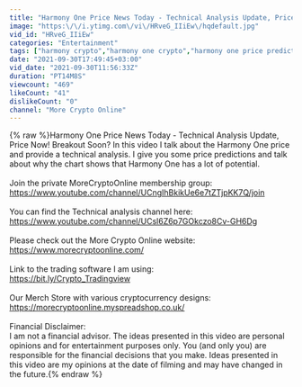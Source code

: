 ```yaml
---
title: "Harmony One Price News Today - Technical Analysis Update, Price Now! Breakout Soon? Price Prediction"
image: "https:\/\/i.ytimg.com\/vi\/HRveG_IIiEw\/hqdefault.jpg"
vid_id: "HRveG_IIiEw"
categories: "Entertainment"
tags: ["harmony crypto","harmony one crypto","harmony one price prediction"]
date: "2021-09-30T17:49:45+03:00"
vid_date: "2021-09-30T11:56:33Z"
duration: "PT14M8S"
viewcount: "469"
likeCount: "41"
dislikeCount: "0"
channel: "More Crypto Online"
---
```

{% raw %}Harmony One Price News Today - Technical Analysis Update, Price Now! Breakout Soon? In this video I talk about the Harmony One price and provide a technical analysis. I give you some price predictions and talk about why the chart shows that Harmony One has a lot of potential.<br /><br />Join the private MoreCryptoOnline membership group:<br /><a rel="nofollow" target="blank" href="https://www.youtube.com/channel/UCngIhBkikUe6e7tZTjpKK7Q/join">https://www.youtube.com/channel/UCngIhBkikUe6e7tZTjpKK7Q/join</a><br /><br />You can find the Technical analysis channel here:<br /><a rel="nofollow" target="blank" href="https://www.youtube.com/channel/UCsl6Z6p7GOkczo8Cv-GH6Dg">https://www.youtube.com/channel/UCsl6Z6p7GOkczo8Cv-GH6Dg</a><br /><br />Please check out the More Crypto Online website:<br /><a rel="nofollow" target="blank" href="https://www.morecryptoonline.com/">https://www.morecryptoonline.com/</a><br /><br />Link to the trading software I am using:<br /><a rel="nofollow" target="blank" href="https://bit.ly/Crypto_Tradingview">https://bit.ly/Crypto_Tradingview</a><br /><br />Our Merch Store with various cryptocurrency designs:<br /><a rel="nofollow" target="blank" href="https://morecryptoonline.myspreadshop.co.uk/">https://morecryptoonline.myspreadshop.co.uk/</a><br /><br />Financial Disclaimer:<br />I am not a financial advisor. The ideas presented in this video are personal opinions and for entertainment purposes only. You (and only you) are responsible for the financial decisions that you make. Ideas presented in this video are my opinions at the date of filming and may have changed in the future.{% endraw %}
